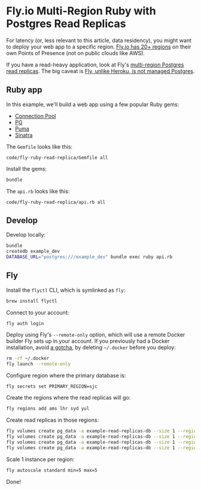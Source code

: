 # Fly.io Multi-Region Ruby with Postgres Read Replicas

For latency (or, less relevant to this article, data residency),
you might want to deploy your web app to a specific region.
[Fly.io has 20+ regions](https://fly.io/docs/reference/regions/)
on their own Points of Presence
(not on public clouds like AWS).

If you have a read-heavy application, look at Fly's
[multi-region Postgres read replicas](https://fly.io/docs/getting-started/multi-region-databases/).
The big caveat is
[Fly, unlike Heroku, is not managed Postgres](https://fly.io/docs/rails/getting-started/migrate-from-heroku/#databases).

## Ruby app

In this example, we'll build a web app using a few popular Ruby gems:

* [Connection Pool](https://rubygems.org/gems/connection_pool)
* [PG](https://rubygems.org/gems/pg)
* [Puma](https://rubygems.org/gems/puma)
* [Sinatra](https://rubygems.org/gems/sinatra)

The `Gemfile` looks like this:

```embed
code/fly-ruby-read-replica/Gemfile all
```

Install the gems:

```bash
bundle
```

The `api.rb` looks like this:

```embed
code/fly-ruby-read-replica/api.rb all
```

## Develop

Develop locally:

```bash
bundle
createdb example_dev
DATABASE_URL="postgres:///example_dev" bundle exec ruby api.rb
```

## Fly

Install the `flyctl` CLI, which is symlinked as `fly`:

```bash
brew install flyctl
```

Connect to your account:

```
fly auth login
```

Deploy using Fly's `--remote-only` option,
which will use a remote Docker builder Fly sets up in your account.
If you previously had a Docker installation, avoid
[a gotcha](https://community.fly.io/t/failed-to-fetch-builder-image-when-deploying-ruby-example/3726/7),
by deleting `~/.docker` before you deploy:

```bash
rm -rf ~/.docker
fly launch --remote-only
```

Configure region where the primary database is:

```bash
fly secrets set PRIMARY_REGION=sjc
```

Create the regions where the read replicas will go:

```bash
fly regions add ams lhr syd yul
```

Create read replicas in those regions:

```bash
fly volumes create pg_data -a example-read-replicas-db --size 1 --region ams
fly volumes create pg_data -a example-read-replicas-db --size 1 --region lhr
fly volumes create pg_data -a example-read-replicas-db --size 1 --region syd
fly volumes create pg_data -a example-read-replicas-db --size 1 --region yul
```

Scale 1 instance per region:

```bash
fly autoscale standard min=5 max=5
```

Done!
